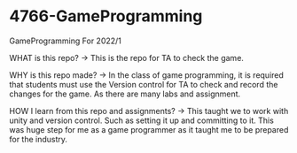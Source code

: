 # 4766-GameProgramming
GameProgramming For 2022/1

WHAT is this repo?
-> This is the repo for TA to check the game.

WHY is this repo made?
-> In the class of game programming, it is required that students must use the Version control for TA to check 
and record the changes for the game. As there are many labs and assignment. 

HOW I learn from this repo and assignments?
-> This taught we to work with unity and version control. 
Such as setting it up and committing to it.
This was huge step for me as a game programmer as it taught me to be prepared for the industry.
